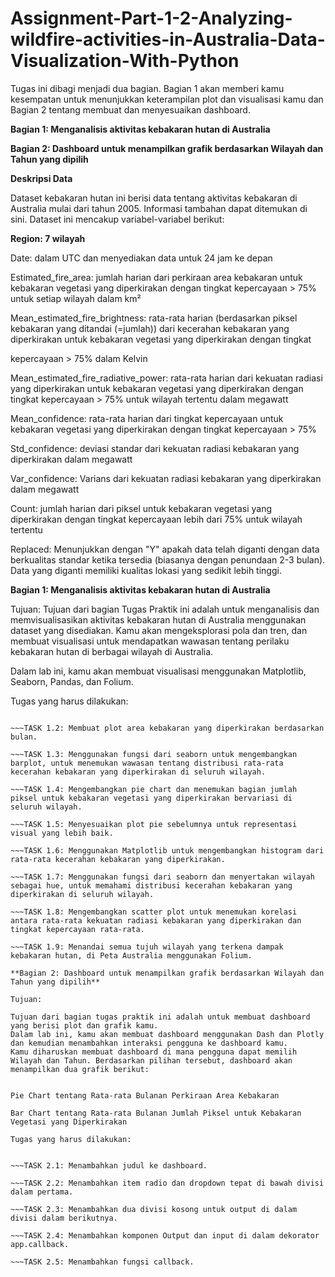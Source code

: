 # Assignment-Part-1-2-Analyzing-wildfire-activities-in-Australia-Data-Visualization-With-Python
Tugas ini dibagi menjadi dua bagian. Bagian 1 akan memberi kamu kesempatan untuk menunjukkan keterampilan plot dan visualisasi kamu dan Bagian 2 tentang membuat dan menyesuaikan dashboard.

**Bagian 1: Menganalisis aktivitas kebakaran hutan di Australia**

**Bagian 2: Dashboard untuk menampilkan grafik berdasarkan Wilayah dan Tahun yang dipilih**

**Deskripsi Data**

Dataset kebakaran hutan ini berisi data tentang aktivitas kebakaran di Australia mulai dari tahun 2005. Informasi tambahan dapat ditemukan di sini.
Dataset ini mencakup variabel-variabel berikut:

**Region: 7 wilayah**

Date: dalam UTC dan menyediakan data untuk 24 jam ke depan

Estimated_fire_area: jumlah harian dari perkiraan area kebakaran untuk kebakaran vegetasi yang diperkirakan dengan tingkat kepercayaan > 75% untuk setiap wilayah dalam km²

Mean_estimated_fire_brightness: rata-rata harian (berdasarkan piksel kebakaran yang ditandai (=jumlah)) dari kecerahan kebakaran yang diperkirakan untuk kebakaran vegetasi yang diperkirakan dengan tingkat 

kepercayaan > 75% dalam Kelvin

Mean_estimated_fire_radiative_power: rata-rata harian dari kekuatan radiasi yang diperkirakan untuk kebakaran vegetasi yang diperkirakan dengan tingkat kepercayaan > 75% untuk wilayah tertentu dalam megawatt

Mean_confidence: rata-rata harian dari tingkat kepercayaan untuk kebakaran vegetasi yang diperkirakan dengan tingkat kepercayaan > 75%

Std_confidence: deviasi standar dari kekuatan radiasi kebakaran yang diperkirakan dalam megawatt

Var_confidence: Varians dari kekuatan radiasi kebakaran yang diperkirakan dalam megawatt

Count: jumlah harian dari piksel untuk kebakaran vegetasi yang diperkirakan dengan tingkat kepercayaan lebih dari 75% untuk wilayah tertentu

Replaced: Menunjukkan dengan "Y" apakah data telah diganti dengan data berkualitas standar ketika tersedia (biasanya dengan penundaan 2-3 bulan). Data yang diganti memiliki kualitas lokasi yang sedikit lebih tinggi.

**Bagian 1: Menganalisis aktivitas kebakaran hutan di Australia**

Tujuan:
Tujuan dari bagian Tugas Praktik ini adalah untuk menganalisis dan memvisualisasikan aktivitas kebakaran hutan di Australia menggunakan dataset yang disediakan. Kamu akan mengeksplorasi pola dan tren, dan membuat visualisasi untuk mendapatkan wawasan tentang perilaku kebakaran hutan di berbagai wilayah di Australia.

Dalam lab ini, kamu akan membuat visualisasi menggunakan Matplotlib, Seaborn, Pandas, dan Folium.

Tugas yang harus dilakukan:

~~~TASK 1.1: Memahami perubahan rata-rata perkiraan area kebakaran dari waktu ke waktu menggunakan pandas untuk membuat grafik garis.

~~~TASK 1.2: Membuat plot area kebakaran yang diperkirakan berdasarkan bulan.

~~~TASK 1.3: Menggunakan fungsi dari seaborn untuk mengembangkan barplot, untuk menemukan wawasan tentang distribusi rata-rata kecerahan kebakaran yang diperkirakan di seluruh wilayah.

~~~TASK 1.4: Mengembangkan pie chart dan menemukan bagian jumlah piksel untuk kebakaran vegetasi yang diperkirakan bervariasi di seluruh wilayah.

~~~TASK 1.5: Menyesuaikan plot pie sebelumnya untuk representasi visual yang lebih baik.

~~~TASK 1.6: Menggunakan Matplotlib untuk mengembangkan histogram dari rata-rata kecerahan kebakaran yang diperkirakan.

~~~TASK 1.7: Menggunakan fungsi dari seaborn dan menyertakan wilayah sebagai hue, untuk memahami distribusi kecerahan kebakaran yang diperkirakan di seluruh wilayah.

~~~TASK 1.8: Mengembangkan scatter plot untuk menemukan korelasi antara rata-rata kekuatan radiasi kebakaran yang diperkirakan dan tingkat kepercayaan rata-rata.

~~~TASK 1.9: Menandai semua tujuh wilayah yang terkena dampak kebakaran hutan, di Peta Australia menggunakan Folium.

**Bagian 2: Dashboard untuk menampilkan grafik berdasarkan Wilayah dan Tahun yang dipilih**

Tujuan:

Tujuan dari bagian tugas praktik ini adalah untuk membuat dashboard yang berisi plot dan grafik kamu.
Dalam lab ini, kamu akan membuat dashboard menggunakan Dash dan Plotly dan kemudian menambahkan interaksi pengguna ke dashboard kamu.
Kamu diharuskan membuat dashboard di mana pengguna dapat memilih Wilayah dan Tahun. Berdasarkan pilihan tersebut, dashboard akan menampilkan dua grafik berikut:


Pie Chart tentang Rata-rata Bulanan Perkiraan Area Kebakaran

Bar Chart tentang Rata-rata Bulanan Jumlah Piksel untuk Kebakaran Vegetasi yang Diperkirakan

Tugas yang harus dilakukan:


~~~TASK 2.1: Menambahkan judul ke dashboard.

~~~TASK 2.2: Menambahkan item radio dan dropdown tepat di bawah divisi dalam pertama.

~~~TASK 2.3: Menambahkan dua divisi kosong untuk output di dalam divisi dalam berikutnya.

~~~TASK 2.4: Menambahkan komponen Output dan input di dalam dekorator app.callback.

~~~TASK 2.5: Menambahkan fungsi callback.
